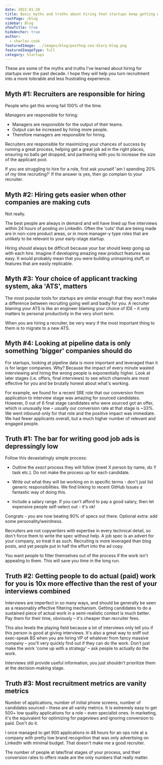 ```yaml
---
date: 2022-01-20
title: Basic myths and truths about hiring that startups keep getting wrong
rootPage: /blog
sidebar: Blog
showTitle: true
hideAnchor: true
author:
  - charles-cook
featuredImage: ../images/blog/posthog-ceo-diary-blog.png
featuredImageType: full
category: Startups
---
```


These are some of the myths and truths I've learned about hiring for startups over the past decade. I hope they will help you turn recruitment into a more tolerable and less frustrating experience. 

## Myth #1: Recruiters are responsible for hiring
People who get this wrong fail 100% of the time.

_Managers_ are responsible for hiring:

- Managers are responsible for the output of their teams. 
- Output can be increased by hiring more people. 
- Therefore managers are responsible for hiring. 

Recruiters _are_ responsible for maximizing your chances of success by running a great process, helping get a great job ad in the right places, ensuring no balls get dropped, and partnering with you to increase the size of the applicant pool. 

If you are struggling to hire for a role, first ask yourself 'am I spending 20% of my time recruiting?' If the answer is yes, then go complain to your recruiter.

## Myth #2: Hiring gets easier when other companies are making cuts

Not really.

The best people are always in demand and will have lined up five interviews within 24 hours of posting on LinkedIn. Often the 'cuts' that are being made are in non-core product areas, or in more manager-y type roles that are unlikely to be relevant to your early-stage startup. 

Hiring _should_ always be difficult because your bar should keep going up with each hire. Imagine if developing amazing new product features was easy. It would probably mean that you were building uninspiring stuff, or features that are easily replicable. 

## Myth #3: Your choice of applicant tracking system, aka 'ATS', matters

The most popular tools for startups are similar enough that they won't make a difference between recruiting going well and badly for you. A recruiter blaming your ATS is like an engineer blaming your choice of IDE – it only matters to personal productivity in the very short term. 

When you are hiring a recruiter, be very wary if the most important thing to them is to migrate to a new ATS. 

## Myth #4: Looking at pipeline data is only something 'bigger' companies should do

For startups, looking at pipeline data is _more_ important and leveraged than it is for larger companies. Why? Because the impact of every minute wasted interviewing and hiring the wrong people is exponentially higher. Look at later stages (i.e. offers, final interviews) to see which channels are most effective for you and be brutally honest about what's working. 

For example, we found for a recent SRE role that our conversion from application to interview stage was amazing for sourced candidates. However, 0 out of 6 final stage candidates who were sourced got an offer, which is unusually low  – usually our conversion rate at that stage is ~33%. We went inbound-only for that role and the positive impact was immediate. We had fewer applicants overall, but a much higher number of relevant and engaged people. 

## Truth #1: The bar for writing good job ads is depressingly low

Follow this devastatingly simple process:

- Outline the _exact_ process they will follow (meet X person by name, do Y task etc.). Do not make the process up for each candidate.
 
- Write out what they will be working on in specific terms - don't just list generic responsibilities. We find linking to recent GitHub Issues a fantastic way of doing this. 

- Include a salary range. If you can't afford to pay a good salary, then let expensive people self-select out - it's ok!

Congrats - you are now beating 90% of specs out there. Optional extra: add some personality/weirdness. 

Recruiters are not copywriters with expertise in every technical detail, so don't force them to write the spec without help. A job spec is an advert for your company, so treat it as such. Recruiting is more leveraged than blog posts, and yet people put in half the effort into the ad copy. 

You want people to filter themselves out of the process if the work isn't appealing to them. This will save you time in the long run. 

## Truth #2: Getting people to do actual (paid) work for you is 10x more effective than the rest of your interviews combined

Interviews are imperfect in _so_ many ways, and should be generally be seen as a reasonably effective filtering mechanism. Getting candidates to do a sustained piece of actual work in a semi-realistic context is much better. Pay them for their time, obviously – it's cheaper than recruiter fees. 

This also levels the playing field because a lot of interviews only tell you if this person is good at giving interviews. It's also a great way to sniff out exec-speak BS when you are hiring VP of whatever from fancy massive company – you'll very quickly find out if they can do the work. Don't just make the work 'come up with a strategy' – ask people to actually do the work.

Interviews still provide useful information, you just shouldn't prioritize them at the decision-making stage.

## Truth #3: Most recruitment metrics are vanity metrics

Number of applications, number of initial phone screens, number of candidates sourced – these are all vanity metrics. It is extremely easy to get 500+ low quality applications for a role – even specialist ones. In marketing, it's the equivalent for optimizing for pageviews and ignoring conversion to paid. Don't do it. 

I once managed to get 900 applications in 48 hours for an ops role at a company with pretty low brand recognition that was only advertising on LinkedIn with minimal budget. That doesn't make me a good recruiter. 

The number of people at late/final stages of your process, and their conversion rates to offers made are the only numbers that really matter.
